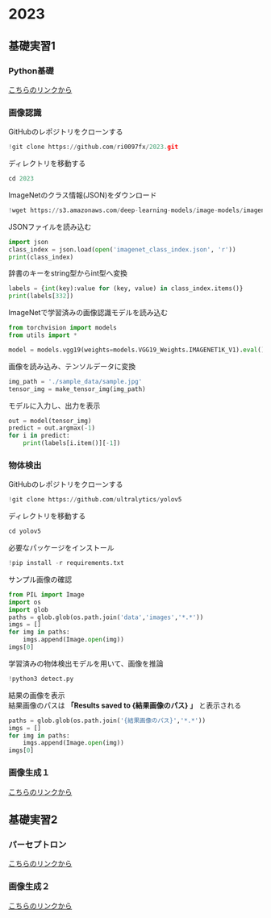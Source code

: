 # 2023
## 基礎実習1

### Python基礎
[こちらのリンクから](https://colab.research.google.com/drive/1xXIwb8mUwa3uT0cQ4bZH5n6NDu5iO17B?usp=sharing)

### 画像認識
GitHubのレポジトリをクローンする
```python
!git clone https://github.com/ri0097fx/2023.git
```
ディレクトリを移動する
```python
cd 2023
```
ImageNetのクラス情報(JSON)をダウンロード
```python
!wget https://s3.amazonaws.com/deep-learning-models/image-models/imagenet_class_index.json
```
JSONファイルを読み込む
```python
import json
class_index = json.load(open('imagenet_class_index.json', 'r'))
print(class_index)
```
辞書のキーをstring型からint型へ変換
```python
labels = {int(key):value for (key, value) in class_index.items()}
print(labels[332])
```
ImageNetで学習済みの画像認識モデルを読み込む
```python
from torchvision import models
from utils import *

model = models.vgg19(weights=models.VGG19_Weights.IMAGENET1K_V1).eval()
```
画像を読み込み、テンソルデータに変換
```python
img_path = './sample_data/sample.jpg'
tensor_img = make_tensor_img(img_path)
```
モデルに入力し、出力を表示
```python
out = model(tensor_img)
predict = out.argmax(-1)
for i in predict:
    print(labels[i.item()][-1])
```

### 物体検出
GitHubのレポジトリをクローンする
```python
!git clone https://github.com/ultralytics/yolov5
```
ディレクトリを移動する
```python
cd yolov5
```
必要なパッケージをインストール
```python
!pip install -r requirements.txt
```
サンプル画像の確認
```python
from PIL import Image
import os
import glob
paths = glob.glob(os.path.join('data','images','*.*'))
imgs = []
for img in paths:
    imgs.append(Image.open(img))
imgs[0]
```
学習済みの物体検出モデルを用いて、画像を推論
```python
!python3 detect.py
```
結果の画像を表示  
結果画像のパスは **「Results saved to {結果画像のパス} 」** と表示される
```python
paths = glob.glob(os.path.join('{結果画像のパス}','*.*'))
imgs = []
for img in paths:
    imgs.append(Image.open(img))
imgs[0]
```

### 画像生成１
[こちらのリンクから](https://colab.research.google.com/drive/1dhKHkm3qHYfWKjmUERNgmRvJxKwXS4lM?usp=sharing)

## 基礎実習2
### パーセプトロン
[こちらのリンクから](https://colab.research.google.com/drive/188BM4B5aAk1t2le7w-uPpQy_ORlTwES-?usp=sharing)

### 画像生成２
[こちらのリンクから](https://colab.research.google.com/drive/1sBGFQpqCeAVJ54Pt7B_o88QwT9c-a5m3?usp=sharing)
